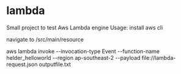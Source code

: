 # lambda
Small project to test Aws Lambda engine
Usage:
install aws cli 

navigate to /src/main/resource

aws lambda invoke
  --invocation-type Event 
  --function-name helder_helloworld 
  --region ap-southeast-2 
  --payload file://lambda-request.json outputfile.txt
